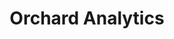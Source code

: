 ---
title: |
  Orchard Analytics
ongoing: false
previewImages:
  - src: logo.jpg
  - src: card_1.jpeg
  - src: card_2.jpg
  - src: website.png
    type: screenshot
years: 2022–2023
link: https://www.orchardanalytics.co/
description: >
  Identity and website development for a data analytics company for start ups. Product design and strategy for their B2B media mix modeling product.
---